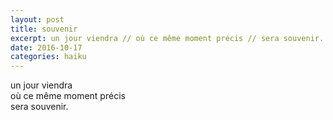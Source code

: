 ```yaml
---
layout: post
title: souvenir
excerpt: un jour viendra // où ce même moment précis // sera souvenir.
date: 2016-10-17 
categories: haiku 
---
```


un jour viendra <br>
où ce même moment précis <br>
sera souvenir. 